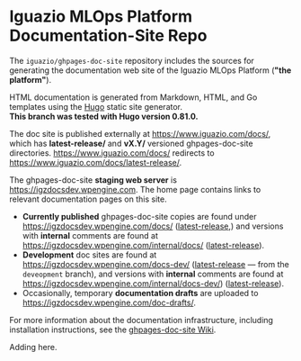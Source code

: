 # Iguazio MLOps Platform Documentation-Site Repo

The `iguazio/ghpages-doc-site` repository includes the sources for generating the documentation web site of the Iguazio MLOps Platform (**"the platform"**).

HTML documentation is generated from Markdown, HTML, and Go templates using the [Hugo](https://gohugo.io) static site generator.
<br/>
**This branch was tested with Hugo version 0.81.0.**
<!-- TODO: Update the version number also in the ghpages-doc-site wiki. -->

The doc site is published externally at https://www.iguazio.com/docs/, which has **latest-release/** and **vX.Y/** versioned ghpages-doc-site directories.
https://www.iguazio.com/docs/ redirects to https://www.iguazio.com/docs/latest-release/.

The ghpages-doc-site **staging web server** is https://igzdocsdev.wpengine.com.
The home page contains links to relevant documentation pages on this site.

- **Currently published** ghpages-doc-site copies are found under https://igzdocsdev.wpengine.com/docs/ ([latest-release](https://igzdocsdev.wpengine.com/docs/latest-release/),) and versions with **internal** comments are found at https://igzdocsdev.wpengine.com/internal/docs/ ([latest-release](https://igzdocsdev.wpengine.com/internal/docs/latest-release/)).
- **Development** doc sites are found at https://igzdocsdev.wpengine.com/docs-dev/ ([latest-release](https://igzdocsdev.wpengine.com/docs-dev/latest-release/) &mdash; from the `deveopment` branch), and versions with **internal** comments are found at https://igzdocsdev.wpengine.com/internal/docs-dev/) ([latest-release](https://igzdocsdev.wpengine.com/internal/docs-dev/latest-release/)).
- Occasionally, temporary **documentation drafts** are uploaded to https://igzdocsdev.wpengine.com/doc-drafts/.

For more information about the documentation infrastructure, including installation instructions, see the [ghpages-doc-site Wiki](https://github.com/iguazio/ghpages-doc-site/blob/development/README.md).

Adding here.